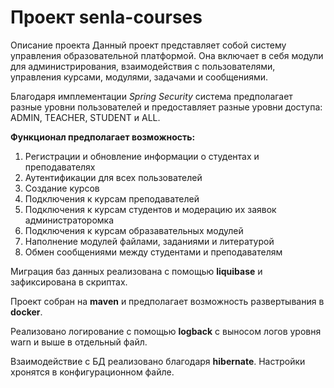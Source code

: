# Проект senla-courses

Описание проекта
Данный проект представляет собой систему управления образовательной платформой. Она включает в себя модули для
администрирования, взаимодействия с пользователями, управления курсами, модулями, задачами и сообщениями.

Благодаря имплементации *Spring Security* cистема предполагает разные уровни пользователей и предоставляет разные уровни
доступа: ADMIN, TEACHER, STUDENT и ALL.

**Функционал предполагает возможность:**
1. Регистрации и обновление информации о студентах и преподавателях
2. Аутентификации для всех пользователей
3. Создание курсов
4. Подключения к курсам преподавателей
5. Подключения к курсам студентов и модерацию их заявок администраторомка
6. Подключения к курсам образавательных модулей
7. Наполнение модулей файлами, заданиями и литературой
8. Обмен сообщениями между студентами и преподавателям

Миграция баз данных реализована с помощью **liquibase** и зафиксирована в скриптах.

Проект собран на **maven** и предполагает возможность развертывания в **docker**.

Реализовано логирование с помощью **logback** с выносом логов уровня warn и выше в отдельный файл.

Взаимодействие с БД реализовано благодаря **hibernate**. Настройки хронятся в конфигурационном файле.